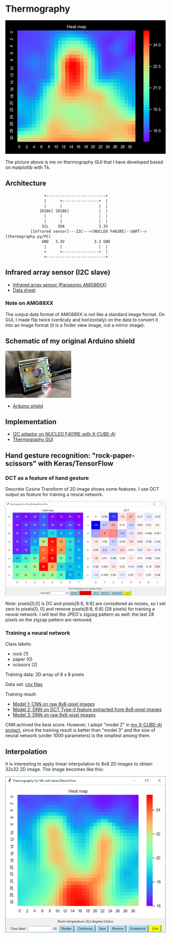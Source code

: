 # Thermography

![](./thermography/screenshots/this_is_me.png)

The picture above is me on thermography GUI that I have developed based on matplotlib with Tk.

## Architecture

```  
                 +--------------------------+
                 |      +----------------+  |
                 |      |                |  |
               [R10k] [R10k]             |  |
                 |      |                |  |
                 |      |                |  |
                SCL    SDA               3.3V
           [Infrared sensor]---I2C--->[NUCLEO F401RE]--UART-->[thermography.py/PC]
                GND   3.3V             3.3 GND         
                 |      |                |  |          
                 +      +----------------+  |         
                 +--------------------------+

```

## Infrared array sensor (I2C slave)

- [Infrared array sensor (Panasonic AMG88XX)](https://industrial.panasonic.com/cdbs/www-data/pdf/ADI8000/ADI8000C53.pdf)
- [Data sheet](https://cdn-learn.adafruit.com/assets/assets/000/043/261/original/Grid-EYE_SPECIFICATIONS%28Reference%29.pdf?1498680225)

### Note on AMG88XX

The output data format of AMG88XX is not like a standard image format. On GUI, I made flip twice (verticaly and horizontaly) on the data to convert it into an image format (it is a finder view image, not a mirror image).

## Schematic of my original Arduino shield

![](./device.jpg)

- [Arduino shield](./kicad/arduino_board.pdf)

## Implementation

- [I2C adaptor on NUCLEO F401RE with X-CUBE-AI](../AI)
- [Thermography GUI](./thermography)


## Hand gesture recognition: "rock-paper-scissors" with Keras/TensorFlow


### DCT as a feature of hand gesture

Descrete Cosine Transform of 2D image shows some features. I use DCT output as feature for training a neural network.

![](./thermography/screenshots/dct.jpg)

Note: pixels[0,0] is DC and pixels[6:8, 6:8] are conisdered as noises, so I set zero to pixels[0, 0] and remove pixels[6:8, 6:8] (28 pixels) for training a neural network. I will test the JPEG's zigzag pattern as well: the last 28 pixels on the zigzap pattern are removed.

### Training a neural network

Class labels:
- rock (1)
- paper (0)
- scissors (2)

Training data: 2D array of 8 x 8 pixels

Data set: [csv files](./thermography/data)

Training result:
- [Model 1: CNN on raw 8x8-pixel images](./tensorflow/rock_paper_scissors_cnn.ipynb)
- [Model 2: DNN on DCT Type-II feature extracted from 8x8-pixel images](./tensorflow/rock_paper_scissors_dct.ipynb)
- [Model 3: DNN on raw 8x8-pixel images](./tensorflow/rock_paper_scissors_raw_data.ipynb)

CNN achived the best score. However, I adopt "model 2" in [my X-CUBE-AI project](https://github.com/araobp/stm32-mcu/tree/master/NUCLEO-F401RE/AI), since the training result is better than "model 3" and the size of neural network (under 1000 parameters) is the smallest among them.

## Interpolation

It is interesting to apply linear interpolation to 8x8 2D images to obtain 32x32 2D image. The image becomes like this:

![](./thermography/screenshots/interpolated.jpg)
